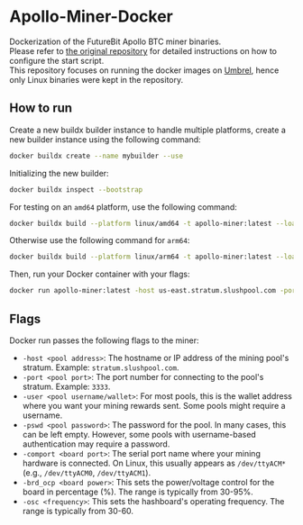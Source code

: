 # Apollo-Miner-Docker

Dockerization of the FutureBit Apollo BTC miner binaries.\
Please refer to [the original repository](https://github.com/jstefanop/Apollo-Miner-Binaries) for detailed instructions on how to configure the start script.\
This repository focuses on running the docker images on [Umbrel](https://umbrel.com/), hence only Linux binaries were kept in the repository.

## How to run
Create a new buildx builder instance to handle multiple platforms, create a new builder instance using the following command:

```bash
docker buildx create --name mybuilder --use
```

Initializing the new builder:

```bash
docker buildx inspect --bootstrap
```

For testing on an `amd64` platform, use the following command:

```bash
docker buildx build --platform linux/amd64 -t apollo-miner:latest --load .
```

Otherwise use the following command for `arm64`:

```bash
docker buildx build --platform linux/arm64 -t apollo-miner:latest --load .
```

Then, run your Docker container with your flags:

```bash
docker run apollo-miner:latest -host us-east.stratum.slushpool.com -port 3333 -user jstefanop.x -pswd x -comport /dev/ttyACM0 -brd_ocp 48 -osc 30 -ao_mode 1
```

## Flags
Docker run passes the following flags to the miner:
- `-host <pool address>`: The hostname or IP address of the mining pool's stratum. Example: `stratum.slushpool.com`.
- `-port <pool port>`: The port number for connecting to the pool's stratum. Example: `3333`.
- `-user <pool username/wallet>`: For most pools, this is the wallet address where you want your mining rewards sent. Some pools might require a username.
- `-pswd <pool password>`: The password for the pool. In many cases, this can be left empty. However, some pools with username-based authentication may require a password.
- `-comport <board port>`: The serial port name where your mining hardware is connected. On Linux, this usually appears as `/dev/ttyACM*` (e.g., `/dev/ttyACM0`, `/dev/ttyACM1`).
- `-brd_ocp <board power>`: This sets the power/voltage control for the board in percentage (%). The range is typically from 30-95%.
- `-osc <frequency>`: This sets the hashboard's operating frequency. The range is typically from 30-60.